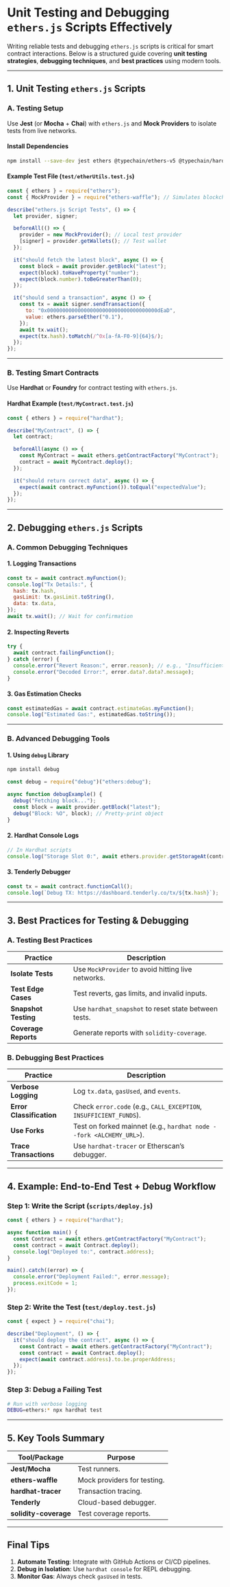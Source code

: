# **Unit Testing and Debugging `ethers.js` Scripts Effectively**

Writing reliable tests and debugging `ethers.js` scripts is critical for smart contract interactions. Below is a structured guide covering **unit testing strategies**, **debugging techniques**, and **best practices** using modern tools.

---

## **1. Unit Testing `ethers.js` Scripts**
### **A. Testing Setup**
Use **Jest** (or **Mocha** + **Chai**) with `ethers.js` and **Mock Providers** to isolate tests from live networks.

#### **Install Dependencies**
```bash
npm install --save-dev jest ethers @typechain/ethers-v5 @typechain/hardhat
```

#### **Example Test File (`test/etherUtils.test.js`)**
```javascript
const { ethers } = require("ethers");
const { MockProvider } = require("ethers-waffle"); // Simulates blockchain

describe("ethers.js Script Tests", () => {
  let provider, signer;

  beforeAll(() => {
    provider = new MockProvider(); // Local test provider
    [signer] = provider.getWallets(); // Test wallet
  });

  it("should fetch the latest block", async () => {
    const block = await provider.getBlock("latest");
    expect(block).toHaveProperty("number");
    expect(block.number).toBeGreaterThan(0);
  });

  it("should send a transaction", async () => {
    const tx = await signer.sendTransaction({
      to: "0x000000000000000000000000000000000000dEaD",
      value: ethers.parseEther("0.1"),
    });
    await tx.wait();
    expect(tx.hash).toMatch(/^0x[a-fA-F0-9]{64}$/);
  });
});
```

---

### **B. Testing Smart Contracts**
Use **Hardhat** or **Foundry** for contract testing with `ethers.js`.

#### **Hardhat Example (`test/MyContract.test.js`)**
```javascript
const { ethers } = require("hardhat");

describe("MyContract", () => {
  let contract;

  beforeAll(async () => {
    const MyContract = await ethers.getContractFactory("MyContract");
    contract = await MyContract.deploy();
  });

  it("should return correct data", async () => {
    expect(await contract.myFunction()).toEqual("expectedValue");
  });
});
```

---

## **2. Debugging `ethers.js` Scripts**
### **A. Common Debugging Techniques**
#### **1. Logging Transactions**
```javascript
const tx = await contract.myFunction();
console.log("Tx Details:", {
  hash: tx.hash,
  gasLimit: tx.gasLimit.toString(),
  data: tx.data,
});
await tx.wait(); // Wait for confirmation
```

#### **2. Inspecting Reverts**
```javascript
try {
  await contract.failingFunction();
} catch (error) {
  console.error("Revert Reason:", error.reason); // e.g., "InsufficientBalance"
  console.error("Decoded Error:", error.data?.data?.message);
}
```

#### **3. Gas Estimation Checks**
```javascript
const estimatedGas = await contract.estimateGas.myFunction();
console.log("Estimated Gas:", estimatedGas.toString());
```

---

### **B. Advanced Debugging Tools**
#### **1. Using `debug` Library**
```bash
npm install debug
```
```javascript
const debug = require("debug")("ethers:debug");

async function debugExample() {
  debug("Fetching block...");
  const block = await provider.getBlock("latest");
  debug("Block: %O", block); // Pretty-print object
}
```

#### **2. Hardhat Console Logs**
```javascript
// In Hardhat scripts
console.log("Storage Slot 0:", await ethers.provider.getStorageAt(contractAddress, 0));
```

#### **3. Tenderly Debugger**
```javascript
const tx = await contract.functionCall();
console.log(`Debug TX: https://dashboard.tenderly.co/tx/${tx.hash}`);
```

---

## **3. Best Practices for Testing & Debugging**
### **A. Testing Best Practices**
| Practice                | Description                                                                 |
|-------------------------|-----------------------------------------------------------------------------|
| **Isolate Tests**       | Use `MockProvider` to avoid hitting live networks.                          |
| **Test Edge Cases**     | Test reverts, gas limits, and invalid inputs.                               |
| **Snapshot Testing**    | Use `hardhat_snapshot` to reset state between tests.                        |
| **Coverage Reports**    | Generate reports with `solidity-coverage`.                                  |

### **B. Debugging Best Practices**
| Practice                | Description                                                                 |
|-------------------------|-----------------------------------------------------------------------------|
| **Verbose Logging**     | Log `tx.data`, `gasUsed`, and `events`.                                    |
| **Error Classification**| Check `error.code` (e.g., `CALL_EXCEPTION`, `INSUFFICIENT_FUNDS`).         |
| **Use Forks**          | Test on forked mainnet (e.g., `hardhat node --fork <ALCHEMY_URL>`).         |
| **Trace Transactions**  | Use `hardhat-tracer` or Etherscan’s debugger.                              |

---

## **4. Example: End-to-End Test + Debug Workflow**
### **Step 1: Write the Script (`scripts/deploy.js`)**
```javascript
const { ethers } = require("hardhat");

async function main() {
  const Contract = await ethers.getContractFactory("MyContract");
  const contract = await Contract.deploy();
  console.log("Deployed to:", contract.address);
}

main().catch((error) => {
  console.error("Deployment Failed:", error.message);
  process.exitCode = 1;
});
```

### **Step 2: Write the Test (`test/deploy.test.js`)**
```javascript
const { expect } = require("chai");

describe("Deployment", () => {
  it("should deploy the contract", async () => {
    const Contract = await ethers.getContractFactory("MyContract");
    const contract = await Contract.deploy();
    expect(await contract.address).to.be.properAddress;
  });
});
```

### **Step 3: Debug a Failing Test**
```bash
# Run with verbose logging
DEBUG=ethers:* npx hardhat test
```

---

## **5. Key Tools Summary**
| Tool/Package           | Purpose                                      |
|------------------------|----------------------------------------------|
| **Jest/Mocha**         | Test runners.                                |
| **ethers-waffle**      | Mock providers for testing.                  |
| **hardhat-tracer**     | Transaction tracing.                         |
| **Tenderly**           | Cloud-based debugger.                        |
| **solidity-coverage**  | Test coverage reports.                       |

---

## **Final Tips**
1. **Automate Testing**: Integrate with GitHub Actions or CI/CD pipelines.  
2. **Debug in Isolation**: Use `hardhat console` for REPL debugging.  
3. **Monitor Gas**: Always check `gasUsed` in tests.  
